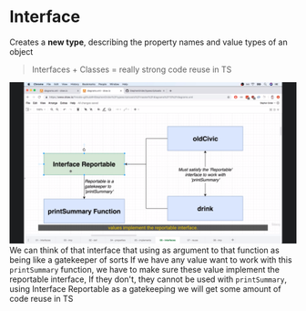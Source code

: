 # Interface

Creates a **new type**, describing the property names and value types of an object

> Interfaces + Classes = really strong code reuse in TS

![General Plan](./interface.png)
We can think of that interface that using as argument to that function as being like a gatekeeper of sorts
If we have any value want to work with this `printSummary` function, we have to make sure these value implement the reportable interface, If they don't, they cannot be used with `printSummary`, using Interface Reportable as a gatekeeping we will get some amount of code reuse in TS
